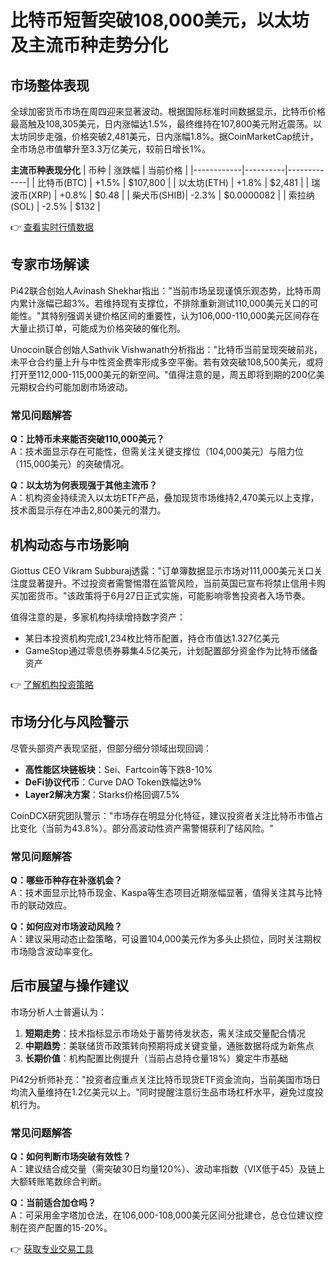 # 比特币短暂突破108,000美元，以太坊及主流币种走势分化

## 市场整体表现
全球加密货币市场在周四迎来显著波动。根据国际标准时间数据显示，比特币价格最高触及108,305美元，日内涨幅达1.5%，最终维持在107,800美元附近震荡。以太坊同步走强，价格突破2,481美元，日内涨幅1.8%。据CoinMarketCap统计，全市场总市值攀升至3.3万亿美元，较前日增长1%。

**主流币种表现分化**
| 币种       | 涨跌幅   | 当前价格    |
|------------|----------|-------------|
| 比特币(BTC) | +1.5%    | $107,800    |
| 以太坊(ETH) | +1.8%    | $2,481      |
| 瑞波币(XRP) | +0.8%    | $0.48       |
| 柴犬币(SHIB)| -2.3%    | $0.0000082  |
| 索拉纳(SOL) | -2.5%    | $132        |

👉 [查看实时行情数据](https://bit.ly/okx_welcome)

## 专家市场解读
Pi42联合创始人Avinash Shekhar指出："当前市场呈现谨慎乐观态势，比特币周内累计涨幅已超3%。若维持现有支撑位，不排除重新测试110,000美元关口的可能性。"其特别强调关键价格区间的重要性，认为106,000-110,000美元区间存在大量止损订单，可能成为价格突破的催化剂。

Unocoin联合创始人Sathvik Vishwanath分析指出："比特币当前呈现突破前兆，未平仓合约量上升与中性资金费率形成多空平衡。若有效突破108,500美元，或将打开至112,000-115,000美元的新空间。"值得注意的是，周五即将到期的200亿美元期权合约可能加剧市场波动。

### 常见问题解答
**Q：比特币未来能否突破110,000美元？**  
A：技术面显示存在可能性，但需关注关键支撑位（104,000美元）与阻力位（115,000美元）的突破情况。

**Q：以太坊为何表现强于其他主流币？**  
A：机构资金持续流入以太坊ETF产品，叠加现货市场维持2,470美元以上支撑，技术面显示存在冲击2,800美元的潜力。

## 机构动态与市场影响
Giottus CEO Vikram Subburaj透露："订单簿数据显示市场对111,000美元关口关注度显著提升。不过投资者需警惕潜在监管风险，当前英国已宣布将禁止信用卡购买加密货币。"该政策将于6月27日正式实施，可能影响零售投资者入场节奏。

值得注意的是，多家机构持续增持数字资产：
- 某日本投资机构完成1,234枚比特币配置，持仓市值达1.327亿美元
- GameStop通过零息债券募集4.5亿美元，计划配置部分资金作为比特币储备资产

👉 [了解机构投资策略](https://bit.ly/okx_welcome)

## 市场分化与风险警示
尽管头部资产表现坚挺，但部分细分领域出现回调：
- **高性能区块链板块**：Sei、Fartcoin等下跌8-10%
- **DeFi协议代币**：Curve DAO Token跌幅达9%
- **Layer2解决方案**：Starks价格回调7.5%

CoinDCX研究团队警示："市场存在明显分化特征，建议投资者关注比特币市值占比变化（当前为43.8%）。部分高波动性资产需警惕获利了结风险。"

### 常见问题解答
**Q：哪些币种存在补涨机会？**  
A：技术面显示比特币现金、Kaspa等生态项目近期涨幅显著，值得关注其与比特币的联动效应。

**Q：如何应对市场波动风险？**  
A：建议采用动态止盈策略，可设置104,000美元作为多头止损位，同时关注期权市场隐含波动率变化。

## 后市展望与操作建议
市场分析人士普遍认为：
1. **短期走势**：技术指标显示市场处于蓄势待发状态，需关注成交量配合情况
2. **中期趋势**：美联储货币政策转向预期将成关键变量，通胀数据将成为新焦点
3. **长期价值**：机构配置比例提升（当前占总持仓量18%）奠定牛市基础

Pi42分析师补充："投资者应重点关注比特币现货ETF资金流向，当前美国市场日均流入量维持在1.2亿美元以上。"同时提醒注意衍生品市场杠杆水平，避免过度投机行为。

### 常见问题解答
**Q：如何判断市场突破有效性？**  
A：建议结合成交量（需突破30日均量120%）、波动率指数（VIX低于45）及链上大额转账笔数综合判断。

**Q：当前适合加仓吗？**  
A：可采用金字塔加仓法，在106,000-108,000美元区间分批建仓，总仓位建议控制在资产配置的15-20%。

👉 [获取专业交易工具](https://bit.ly/okx_welcome)